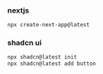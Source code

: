 ### nextjs
```txt
npx create-next-app@latest
```
### shadcn ui
```txt
npx shadcn@latest init
npx shadcn@latest add button
```